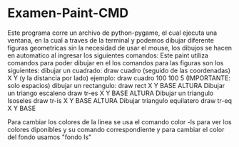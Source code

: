 # Examen-Paint-CMD
Este programa corre un archivo de python-pygame, el cual 
ejecuta una ventana, en la cual a traves de la terminal y
podemos dibujar diferente figuras geometricas sin la necesidad 
de usar el mouse, los dibujos se hacen en automatico al ingresar 
los siguientes comandos: 
Este paint utiliza comandos para poder dibujar en el
los comandos para las figuras son los siguientes: 
dibujar un cuadrado: 
	draw cuadro (seguido de las coordenadas) X Y (y la distancia por lado)
	ejemplo: draw cuadro 100 100 5 (IMPORTANTE: solo espacios)
dibujar un rectangulo: 
	draw rect X Y BASE ALTURA
Dibujar un triango escaleno
	draw tr-es X Y BASE ALTURA
Dibujar un triangulo Isoseles
	draw tr-is X Y BASE ALTURA 
Dibujar triangulo equilatero 
	draw tr-eq X Y BASE

Para cambiar los colores de la linea se usa el comando 
color -ls para ver los colores diponibles y su comando correspondiente
y para cambiar el color del fondo usamos "fondo ls"


